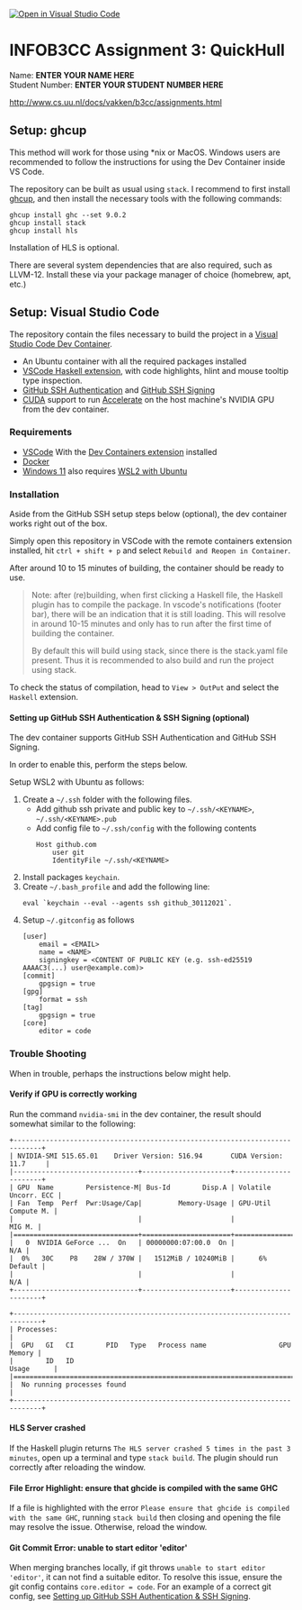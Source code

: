 [![Open in Visual Studio Code](https://classroom.github.com/assets/open-in-vscode-c66648af7eb3fe8bc4f294546bfd86ef473780cde1dea487d3c4ff354943c9ae.svg)](https://classroom.github.com/online_ide?assignment_repo_id=9711072&assignment_repo_type=AssignmentRepo)
# INFOB3CC Assignment 3: QuickHull

Name: **ENTER YOUR NAME HERE**<br>
Student Number: **ENTER YOUR STUDENT NUMBER HERE**

http://www.cs.uu.nl/docs/vakken/b3cc/assignments.html


## Setup: ghcup

This method will work for those using *nix or MacOS. Windows users are
recommended to follow the instructions for using the Dev Container inside VS
Code.

The repository can be built as usual using `stack`. I recommend to first install
[ghcup](https://www.haskell.org/ghcup/), and then install the necessary tools
with the following commands:

```
ghcup install ghc --set 9.0.2
ghcup install stack
ghcup install hls
```

Installation of HLS is optional.

There are several system dependencies that are also required, such as LLVM-12.
Install these via your package manager of choice (homebrew, apt, etc.)


## Setup: Visual Studio Code

The repository contain the files necessary to build the project in a [Visual Studio Code Dev Container](https://code.visualstudio.com/docs/remote/containers).

- An Ubuntu container with all the required packages installed
- [VSCode Haskell extension](https://marketplace.visualstudio.com/items?itemName=haskell.haskell), with code highlights, hlint and mouse tooltip type inspection.
- [GitHub SSH Authentication](https://docs.github.com/en/authentication/connecting-to-github-with-ssh) and [GitHub SSH Signing](https://docs.github.com/en/authentication/managing-commit-signature-verification/signing-commits)
- [CUDA](https://docs.nvidia.com/cuda/wsl-user-guide/index.html) support to run [Accelerate](https://github.com/AccelerateHS/accelerate) on the host machine's NVIDIA GPU from the dev container.

### Requirements

- [VSCode](https://code.visualstudio.com/) With the [Dev Containers extension](https://marketplace.visualstudio.com/items?itemName=ms-vscode-remote.remote-containers) installed
- [Docker](https://www.docker.com/get-started/)
- [Windows 11](https://www.microsoft.com/en-us/windows/windows-11?r=1) also requires [WSL2 with Ubuntu](https://docs.microsoft.com/en-us/windows/wsl/install)

### Installation

Aside from the GitHub SSH setup steps below (optional), the dev container works right out of the box.

Simply open this repository in VSCode with the remote containers extension installed, hit `ctrl + shift + p` and select `Rebuild and Reopen in Container`.

After around 10 to 15 minutes of building, the container should be ready to use.

> Note: after (re)building, when first clicking a Haskell file, the Haskell
> plugin has to compile the package. In vscode's notifications (footer bar),
> there will be an indication that it is still loading. This will resolve in
> around 10-15 minutes and only has to run after the first time of building the
> container.
>
> By default this will build using stack, since there is the stack.yaml file
> present. Thus it is recommended to also build and run the project using stack.

To check the status of compilation, head to `View > OutPut` and select the `Haskell` extension.

#### Setting up GitHub SSH Authentication & SSH Signing (optional)

The dev container supports GitHub SSH Authentication and GitHub SSH Signing.

In order to enable this, perform the steps below.

Setup WSL2 with Ubuntu as follows:

1. Create a `~/.ssh` folder with the following files.
    - Add github ssh private and public key to `~/.ssh/<KEYNAME>`, `~/.ssh/<KEYNAME>.pub`
    - Add config file to `~/.ssh/config` with the following contents
        ```
        Host github.com
            user git
            IdentityFile ~/.ssh/<KEYNAME>
        ```
2. Install packages `keychain`.
3. Create `~/.bash_profile` and add the following line:
    ```
    eval `keychain --eval --agents ssh github_30112021`.
    ```
4. Setup `~/.gitconfig` as follows
    ```
    [user]
        email = <EMAIL>
        name = <NAME>
        signingkey = <CONTENT OF PUBLIC KEY (e.g. ssh-ed25519 AAAAC3(...) user@example.com)>
    [commit]
        gpgsign = true
    [gpg]
        format = ssh
    [tag]
        gpgsign = true
    [core]
        editor = code
    ```

### Trouble Shooting

When in trouble, perhaps the instructions below might help.

#### Verify if GPU is correctly working

Run the command `nvidia-smi` in the dev container, the result should somewhat similar to the following:
```
+-----------------------------------------------------------------------------+
| NVIDIA-SMI 515.65.01    Driver Version: 516.94       CUDA Version: 11.7     |
|-------------------------------+----------------------+----------------------+
| GPU  Name        Persistence-M| Bus-Id        Disp.A | Volatile Uncorr. ECC |
| Fan  Temp  Perf  Pwr:Usage/Cap|         Memory-Usage | GPU-Util  Compute M. |
|                               |                      |               MIG M. |
|===============================+======================+======================|
|   0  NVIDIA GeForce ...  On   | 00000000:07:00.0  On |                  N/A |
|  0%   30C    P8    28W / 370W |   1512MiB / 10240MiB |      6%      Default |
|                               |                      |                  N/A |
+-------------------------------+----------------------+----------------------+

+-----------------------------------------------------------------------------+
| Processes:                                                                  |
|  GPU   GI   CI        PID   Type   Process name                  GPU Memory |
|        ID   ID                                                   Usage      |
|=============================================================================|
|  No running processes found                                                 |
+-----------------------------------------------------------------------------+
```

#### HLS Server crashed

If the Haskell plugin returns `The HLS server crashed 5 times in the past 3
minutes`, open up a terminal and type `stack build`. The plugin should run
correctly after reloading the window.

#### File Error Highlight: ensure that ghcide is compiled with the same GHC

If a file is highlighted with the error `Please ensure that ghcide is compiled
with the same GHC`, running `stack build` then closing and opening the file may
resolve the issue. Otherwise, reload the window.

#### Git Commit Error: unable to start editor 'editor'

When merging branches locally, if git throws `unable to start editor 'editor'`,
it can not find a suitable editor. To resolve this issue, ensure the git config
contains `core.editor = code`. For an example of a correct git config, see
[Setting up GitHub SSH Authentication & SSH Signing](#setting-up-github-ssh-authentication--ssh-signing).

